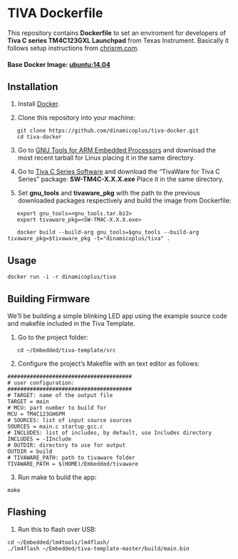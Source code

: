 # TIVA Dockerfile

This repository contains **Dockerfile** to set an enviroment for developers of **Tiva C series TM4C123GXL Launchpad** from Texas Instrument. Basically it follows setup instructions from [chrisrm.com](http://chrisrm.com/howto-develop-on-the-ti-tiva-launchpad-using-linux/).

#### Base Docker Image: [ubuntu:14.04](https://registry.hub.docker.com/u/library/ubuntu/)

## Installation

1. Install [Docker](https://www.docker.com/).

2. Clone this repository into your machine:
```
   git clone https://github.com/dinamicoplus/tiva-docker.git
   cd tiva-docker
```

3. Go to [GNU Tools for ARM Embedded Processors](https://launchpad.net/gcc-arm-embedded/+download) and download the most recent tarball for Linux placing it in the same directory.

4. Go to [Tiva C Series Software](http://software-dl.ti.com/tiva-c/SW-TM4C/latest/index_FDS.html) and download the “TivaWare for Tiva C Series” package: **SW-TM4C-X.X.X.exe** Place it in the same directory.

5. Set **gnu_tools** and **tivaware_pkg** with the path to the previous downloaded packages respectively and build the image from Dockerfile:
```
   export gnu_tools=<gnu_tools.tar.bz2>
   export tivaware_pkg=<SW-TM4C-X.X.X.exe>
```
```
   docker build --build-arg gnu_tools=$gnu_tools --build-arg tivaware_pkg=$tivaware_pkg -t="dinamicoplus/tiva" .
```
## Usage

`docker run -i -r dinamicoplus/tiva`

## Building Firmware

We’ll be building a simple blinking LED app using the example source code and makefile included in the Tiva Template.

1. Go to the project folder:
```
   cd ~/Embedded/tiva-template/src
```

2. Configure the project’s Makefile with an text editor as follows:
```
#######################################
# user configuration:
#######################################
# TARGET: name of the output file
TARGET = main
# MCU: part number to build for
MCU = TM4C123GH6PM
# SOURCES: list of input source sources
SOURCES = main.c startup_gcc.c
# INCLUDES: list of includes, by default, use Includes directory
INCLUDES = -IInclude
# OUTDIR: directory to use for output
OUTDIR = build
# TIVAWARE_PATH: path to tivaware folder
TIVAWARE_PATH = $(HOME)/Embedded/tivaware
```
 
3. Run make to build the app:
```
make
```

## Flashing

1. Run this to flash over USB:
```
cd ~/Embedded/lm4tools/lm4flash/
./lm4flash ~/Embedded/tiva-template-master/build/main.bin
```

